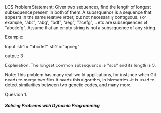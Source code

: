 LCS Problem Statement: Given two sequences, find the length of longest subsequence present in both of them. A subsequence is a sequence that appears in the same relative order, but not necessarily contiguous. For example, “abc”, “abg”, “bdf”, “aeg”, ‘”acefg”, .. etc are subsequences of “abcdefg”. 
Assume that an empty string is not a subsequence of any string.

Example:

Input: str1 = "abcdef", str2 = "apceg"

output:  3

Explanation: The longest common subsequence is "ace" and its length is 3.

Note: This problem has many real-world applications, for instance when Git needs to merge two files it needs this algorithm, in biometrics -it is used to detect similarities between two genetic codes, and many more.

Question 1. 

##### _Solving Problems with Dynamic Programming_
